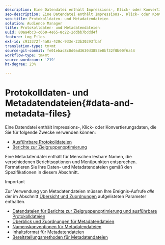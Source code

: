 ```yaml
---
description: Eine Datendatei enthält Impressions-, Klick- oder Konvertierungsdaten, die Sie in den Berichten "Audience Optimization"und für "Aktive Protokolldateien"verwenden können. Eine Metadatendatei enthält für Menschen lesbare Namen, die verschiedenen Berichtsoptionen und Menüpunkten entsprechen. Formatieren Sie Ihre Daten- und Metadatendateien gemäß den Spezifikationen in diesem Abschnitt.
seo-description: Eine Datendatei enthält Impressions-, Klick- oder Konvertierungsdaten, die Sie in den Berichten "Audience Optimization"und für "Aktive Protokolldateien"verwenden können. Eine Metadatendatei enthält für Menschen lesbare Namen, die verschiedenen Berichtsoptionen und Menüpunkten entsprechen. Formatieren Sie Ihre Daten- und Metadatendateien gemäß den Spezifikationen in diesem Abschnitt.
seo-title: Protokolldaten- und Metadatendateien
solution: Audience Manager
title: Protokolldaten- und Metadatendateien
uuid: 80aa4bc3-c660-4e65-8c22-2ddbb7bddd4f
feature: Log Files
exl-id: c913372f-4a0a-420c-933e-23b30393fbaf
translation-type: tm+mt
source-git-commit: fe01ebac8c0d0ad3630d3853e0bf32f0b00f6a44
workflow-type: tm+mt
source-wordcount: '219'
ht-degree: 23%

---
```


# Protokolldaten- und Metadatendateien{#data-and-metadata-files}

Eine Datendatei enthält Impressions-, Klick- oder Konvertierungsdaten, die Sie für folgende Zwecke verwenden können:

* [Ausführbare Protokolldateien](/help/using/integration/media-data-integration/actionable-log-files.md)
* [Berichte zur Zielgruppenoptimierung](/help/using/reporting/audience-optimization-reports/audience-optimization-reports.md)

Eine Metadatendatei enthält für Menschen lesbare Namen, die verschiedenen Berichtsoptionen und Menüpunkten entsprechen. Formatieren Sie Ihre Daten- und Metadatendateien gemäß den Spezifikationen in diesem Abschnitt.

>[!IMPORTANT]
>
>Zur Verwendung von Metadatendateien müssen Ihre Ereignis-Aufrufe *alle* der im Abschnitt [Übersicht und Zuordnungen](../../../reporting/audience-optimization-reports/metadata-files-intro/metadata-file-overview.md) aufgelisteten Parameter enthalten.

* [Datendateien für Berichte zur Zielgruppenoptimierung und ausführbare Protokolldateien](/help/using/reporting/audience-optimization-reports/metadata-files-intro/datafiles-intro.md)
* [Überblick und Zuordnungen für Metadatendateien](/help/using/reporting/audience-optimization-reports/metadata-files-intro/metadata-file-overview.md)
* [Namenskonventionen für Metadatendateien](/help/using/reporting/audience-optimization-reports/metadata-files-intro/metadata-file-names.md)
* [Inhaltsformat für Metadatendateien](/help/using/reporting/audience-optimization-reports/metadata-files-intro/metadata-file-contents.md)
* [Bereitstellungsmethoden für Metadatendateien](/help/using/reporting/audience-optimization-reports/metadata-files-intro/metadata-delivery-methods.md)
